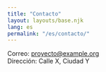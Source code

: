 ```yaml
---
title: "Contacto"
layout: layouts/base.njk
lang: es
permalink: "/es/contacto/"
---
```

Correo: proyecto@example.org  
Dirección: Calle X, Ciudad Y
